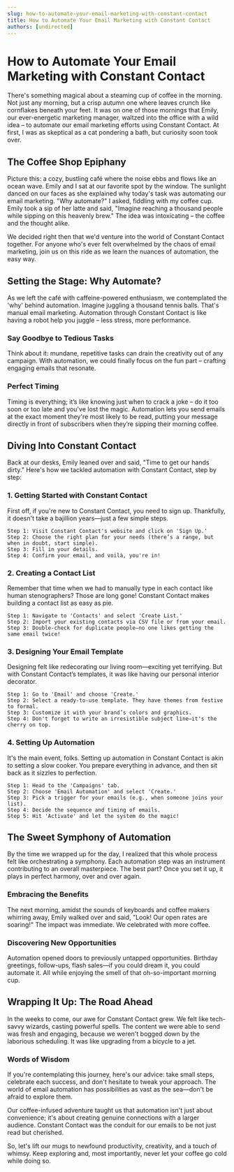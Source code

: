 ```yaml
---
slug: how-to-automate-your-email-marketing-with-constant-contact
title: How to Automate Your Email Marketing with Constant Contact
authors: [undirected]
---
```



# How to Automate Your Email Marketing with Constant Contact

There's something magical about a steaming cup of coffee in the morning. Not just any morning, but a crisp autumn one where leaves crunch like cornflakes beneath your feet. It was on one of those mornings that Emily, our ever-energetic marketing manager, waltzed into the office with a wild idea – to automate our email marketing efforts using Constant Contact. At first, I was as skeptical as a cat pondering a bath, but curiosity soon took over.

## The Coffee Shop Epiphany

Picture this: a cozy, bustling café where the noise ebbs and flows like an ocean wave. Emily and I sat at our favorite spot by the window. The sunlight danced on our faces as she explained why today's task was automating our email marketing. "Why automate?" I asked, fiddling with my coffee cup. Emily took a sip of her latte and said, "Imagine reaching a thousand people while sipping on this heavenly brew." The idea was intoxicating – the coffee and the thought alike.

We decided right then that we'd venture into the world of Constant Contact together. For anyone who's ever felt overwhelmed by the chaos of email marketing, join us on this ride as we learn the nuances of automation, the easy way.

## Setting the Stage: Why Automate?

As we left the café with caffeine-powered enthusiasm, we contemplated the 'why' behind automation. Imagine juggling a thousand tennis balls. That's manual email marketing. Automation through Constant Contact is like having a robot help you juggle – less stress, more performance.

### Say Goodbye to Tedious Tasks

Think about it: mundane, repetitive tasks can drain the creativity out of any campaign. With automation, we could finally focus on the fun part – crafting engaging emails that resonate.

### Perfect Timing

Timing is everything; it’s like knowing just when to crack a joke – do it too soon or too late and you've lost the magic. Automation lets you send emails at the exact moment they're most likely to be read, putting your message directly in front of subscribers when they’re sipping their morning coffee.

## Diving Into Constant Contact

Back at our desks, Emily leaned over and said, "Time to get our hands dirty." Here's how we tackled automation with Constant Contact, step by step:

### 1. **Getting Started with Constant Contact**

First off, if you're new to Constant Contact, you need to sign up. Thankfully, it doesn't take a bajillion years—just a few simple steps.

```plaintext
Step 1: Visit Constant Contact's website and click on 'Sign Up.'
Step 2: Choose the right plan for your needs (there’s a range, but when in doubt, start simple).
Step 3: Fill in your details.
Step 4: Confirm your email, and voilà, you're in!
```

### 2. **Creating a Contact List**

Remember that time when we had to manually type in each contact like human stenographers? Those are long gone! Constant Contact makes building a contact list as easy as pie.

```plaintext
Step 1: Navigate to 'Contacts' and select 'Create List.'
Step 2: Import your existing contacts via CSV file or from your email.
Step 3: Double-check for duplicate people—no one likes getting the same email twice!
```

### 3. **Designing Your Email Template**

Designing felt like redecorating our living room—exciting yet terrifying. But with Constant Contact’s templates, it was like having our personal interior decorator.

```plaintext
Step 1: Go to 'Email' and choose 'Create.'
Step 2: Select a ready-to-use template. They have themes from festive to formal.
Step 3: Customize it with your brand’s colors and graphics.
Step 4: Don't forget to write an irresistible subject line—it's the cherry on top.
```

### 4. **Setting Up Automation**

It's the main event, folks. Setting up automation in Constant Contact is akin to setting a slow cooker. You prepare everything in advance, and then sit back as it sizzles to perfection.

```plaintext
Step 1: Head to the 'Campaigns' tab.
Step 2: Choose 'Email Automation' and select 'Create.'
Step 3: Pick a trigger for your emails (e.g., when someone joins your list).
Step 4: Decide the sequence and timing of emails.
Step 5: Hit 'Activate' and let the system do the magic!
```

## The Sweet Symphony of Automation

By the time we wrapped up for the day, I realized that this whole process felt like orchestrating a symphony. Each automation step was an instrument contributing to an overall masterpiece. The best part? Once you set it up, it plays in perfect harmony, over and over again.

### Embracing the Benefits

The next morning, amidst the sounds of keyboards and coffee makers whirring away, Emily walked over and said, "Look! Our open rates are soaring!" The impact was immediate. We celebrated with more coffee.

### Discovering New Opportunities

Automation opened doors to previously untapped opportunities. Birthday greetings, follow-ups, flash sales—if you could dream it, you could automate it. All while enjoying the smell of that oh-so-important morning cup.

## Wrapping It Up: The Road Ahead

In the weeks to come, our awe for Constant Contact grew. We felt like tech-savvy wizards, casting powerful spells. The content we were able to send was fresh and engaging, because we weren't bogged down by the laborious scheduling. It was like upgrading from a bicycle to a jet.

### Words of Wisdom

If you're contemplating this journey, here's our advice: take small steps, celebrate each success, and don't hesitate to tweak your approach. The world of email automation has possibilities as vast as the sea—don't be afraid to explore them.

Our coffee-infused adventure taught us that automation isn't just about convenience; it's about creating genuine connections with a larger audience. Constant Contact was the conduit for our emails to be not just read but cherished.

So, let's lift our mugs to newfound productivity, creativity, and a touch of whimsy. Keep exploring and, most importantly, never let your coffee go cold while doing so.